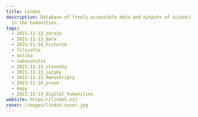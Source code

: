 ```yaml
---
title: Lindat
description: Database of freely accessible data and outputs of scientific work
  in the humanities.
tags:
  - 2021-11-13_zdroje
  - 2021-11-13_data
  - 2021-11-14_historie
  - filosofie
  - antika
  - nabozenstvi
  - 2021-11-13_slovniky
  - 2021-11-13_jazyky
  - 2021-11-13_manuskripty
  - 2021-11-14_pravo
  - mapy
  - 2021-11-13_digital_humanities
website: https://lindat.cz/
cover: /images/lindat-cover.jpg
---
```

